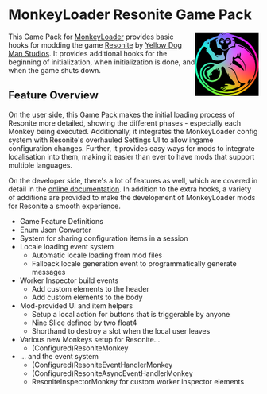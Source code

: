 # MonkeyLoader Resonite Game Pack

<img align="right" width="128" height="128" src="./Icon.png"/>

This Game Pack for [MonkeyLoader](https://github.com/MonkeyModdingTroop/MonkeyLoader)
provides basic hooks for modding the game [Resonite](https://resonite.com/) by [Yellow Dog Man Studios](https://yellowdogman.com/).
It provides additional hooks for the beginning of initialization, when initialization is done,
and when the game shuts down.


## Feature Overview

On the user side, this Game Pack makes the initial loading process of Resonite
more detailed, showing the different phases - especially each Monkey being executed.
Additionally, it integrates the MonkeyLoader config system with
Resonite's overhauled Settings UI to allow ingame configuration changes.
Further, it provides easy ways for mods to integrate localisation into them,
making it easier than ever to have mods that support multiple languages.

On the developer side, there's a lot of features as well,
which are covered in detail in the [online documentation](https://resonitemoddinggroup.github.io/MonkeyLoader.GamePacks.Resonite).
In addition to the extra hooks, a variety of additions are provided
to make the development of MonkeyLoader mods for Resonite a smooth experience.

* Game Feature Definitions
* Enum Json Converter
* System for sharing configuration items in a session
* Locale loading event system
    * Automatic locale loading from mod files
    * Fallback locale generation event to programmatically generate messages
* Worker Inspector build events
    * Add custom elements to the header
    * Add custom elements to the body
* Mod-provided UI and item helpers
    * Setup a local action for buttons that is triggerable by anyone
    * Nine Slice defined by two float4
    * Shorthand to destroy a slot when the local user leaves
* Various new Monkeys setup for Resonite...
    * (Configured)ResoniteMonkey
* ... and the event system
    * (Configured)ResoniteEventHandlerMonkey
    * (Configured)ResoniteAsyncEventHandlerMonkey
    * ResoniteInspectorMonkey for custom worker inspector elements

